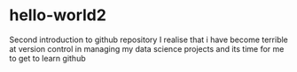 # hello-world2
Second introduction to github repository
I realise that i have become terrible at version control in managing my data science projects and its time for me to get to learn github
